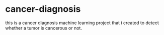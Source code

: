 # cancer-diagnosis
this is a cancer diagnosis machine learning project that i created to detect whether a tumor is cancerous or not. 
